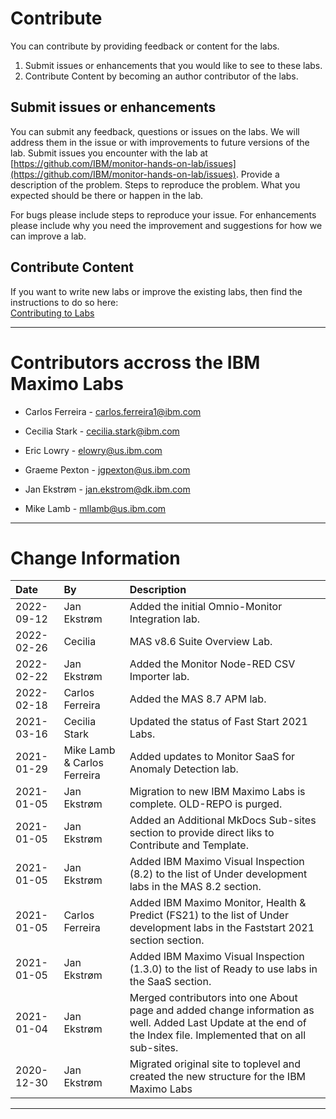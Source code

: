 # Contribute
You can contribute by providing feedback or content for the labs. 

1.  Submit issues or enhancements that you would like to see to these labs.
2.  Contribute Content by becoming an author contributor of the labs.


## Submit issues or enhancements
You can submit any feedback, questions or issues on the labs.  We will address them in the issue or with improvements to
future versions of the lab. Submit issues you encounter with the lab at [https://github.com/IBM/monitor-hands-on-lab/issues](https://github.com/IBM/monitor-hands-on-lab/issues).  Provide a description of the problem.  Steps to reproduce the problem.  What you expected should be there or happen in the lab.

For bugs please include steps to reproduce your issue.  For enhancements please include why you need the improvement and suggestions for how we can improve a lab.

## Contribute Content

If you want to write new labs or improve the existing labs, then find the instructions to do so here:<br>
[Contributing to Labs](../../contribute)

---

# Contributors accross the IBM Maximo Labs

- Carlos Ferreira - <carlos.ferreira1@ibm.com>

- Cecilia Stark - <cecilia.stark@ibm.com>

- Eric Lowry - <elowry@us.ibm.com>

- Graeme Pexton - <jgpexton@us.ibm.com>

- Jan Ekstrøm - <jan.ekstrom@dk.ibm.com>

- Mike Lamb - <mllamb@us.ibm.com>

---

# Change Information

|Date     |By             | Description                                           |
|:--------|:--------------|:------------------------------------------------------|
|2022-09-12|Jan Ekstrøm|Added the initial Omnio-Monitor Integration lab.|
|2022-02-26|Cecilia |MAS v8.6 Suite Overview Lab. |
|2022-02-22|Jan Ekstrøm|Added the Monitor Node-RED CSV Importer lab.|
|2022-02-18|Carlos Ferreira|Added the MAS 8.7 APM lab.|
|2021-03-16|Cecilia Stark|Updated the status of Fast Start 2021 Labs.|
|2021-01-29|Mike Lamb & Carlos Ferreira |Added updates to Monitor SaaS for Anomaly Detection lab. |
|2021-01-05|Jan Ekstrøm|Migration to new IBM Maximo Labs is complete. OLD-REPO is purged.|
|2021-01-05|Jan Ekstrøm|Added an Additional MkDocs Sub-sites section to provide direct liks to Contribute and Template.|
|2021-01-05|Jan Ekstrøm|Added IBM Maximo Visual Inspection (8.2) to the list of Under development labs in the MAS 8.2 section.|
|2021-01-05|Carlos Ferreira|Added IBM Maximo Monitor, Health & Predict (FS21) to the list of Under development labs in the Faststart 2021 section section.|
|2021-01-05|Jan Ekstrøm|Added IBM Maximo Visual Inspection (1.3.0) to the list of Ready to use labs in the SaaS section.|
|2021-01-04|Jan Ekstrøm|Merged contributors into one About page and added change information as well. Added Last Update at the end of the Index file. Implemented that on all sub-sites.|
|2020-12-30|Jan Ekstrøm|Migrated original site to toplevel and created the new structure for the IBM Maximo Labs |

---
